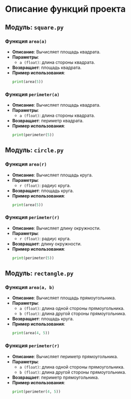 # Описание функций проекта

## Модуль: `square.py`

### Функция `area(a)`
- **Описание**: Вычисляет площадь квадрата.
- **Параметры**:  
  - `a (float)`: длина стороны квадрата.
- **Возвращает**: площадь квадрата.  
- **Пример использования**:  
  ```python
  print(area(5))

### Функция `perimeter(a)`
- **Описание**: Вычисляет площадь квадрата.
- **Параметры**:
    - `a (float)`: длина стороны квадрата.
- **Возвращает**: периметр квадрата.
- **Пример использования**:
  ```python
  print(perimeter(5))

## Модуль: `circle.py`

### Функция `area(r)`
- **Описание**: Вычисляет площадь круга.
- **Параметры**:
    - `r (float)`: радиус круга.
- **Возвращает**: площадь круга.
- **Пример использования**:
  ```python
  print(area(5))

### Функция `perimeter(r)`
- **Описание**: Вычисляет длину окружности.
- **Параметры**:
    - `r (float)`: радиус круга.
- **Возвращает**: длину окружности.
- **Пример использования**:
  ```python
  print(perimeter(5))

## Модуль: `rectangle.py`

### Функция `area(a, b)`
- **Описание**: Вычисляет площадь прямоугольника.
- **Параметры**:
    - `a (float)`: длина одной стороны прямоугольника.
    - `b (float)`: длина другой стороны прямоугольника.
- **Возвращает**: площадь круга.
- **Пример использования**:
  ```python
  print(area(4, 5))

### Функция `perimeter(r)`
- **Описание**: Вычисляет периметр прямоугольника.
- **Параметры**:
    - `a (float)`: длина одной стороны прямоугольника.
    - `b (float)`: длина другой стороны прямоугольника.
- **Возвращает**: периметр прямоугольника.
- **Пример использования**:
  ```python
  print(perimeter(4, 5))
  
